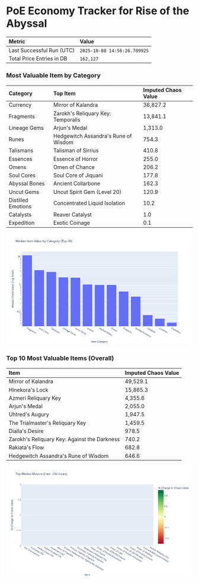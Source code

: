 # PoE Economy Tracker for Rise of the Abyssal

<!-- START_MAINTENANCE -->
| Metric | Value |
|:---|:---|
| Last Successful Run (UTC) | `2025-10-08 14:56:26.709925` |
| Total Price Entries in DB | `162,127` |

<!-- END_MAINTENANCE -->

<!-- START_DATAFRAME_DEBUG -->
<!-- END_DATAFRAME_DEBUG -->

<!-- START_CATEGORY_ANALYSIS -->
### Most Valuable Item by Category
| Category | Top Item | Imputed Chaos Value |
| :--- | :--- | :--- |
| Currency | Mirror of Kalandra | 36,827.2 |
| Fragments | Zarokh's Reliquary Key: Temporalis | 13,841.1 |
| Lineage Gems | Arjun's Medal | 1,313.0 |
| Runes | Hedgewitch Assandra's Rune of Wisdom | 754.3 |
| Talismans | Talisman of Sirrius | 410.8 |
| Essences | Essence of Horror | 255.0 |
| Omens | Omen of Chance | 206.2 |
| Soul Cores | Soul Core of Jiquani | 177.8 |
| Abyssal Bones | Ancient Collarbone | 162.3 |
| Uncut Gems | Uncut Spirit Gem (Level 20) | 120.9 |
| Distilled Emotions | Concentrated Liquid Isolation | 10.2 |
| Catalysts | Reaver Catalyst | 1.0 |
| Expedition | Exotic Coinage | 0.1 |


![Category Analysis Chart](charts/category_analysis.png)
<!-- END_ANALYSIS -->

<!-- START_ANALYSIS -->
### Top 10 Most Valuable Items (Overall)
| Item | Imputed Chaos Value |
| :--- | :--- |
| Mirror of Kalandra | 49,529.1 |
| Hinekora's Lock | 15,865.3 |
| Azmeri Reliquary Key | 4,355.6 |
| Arjun's Medal | 2,055.0 |
| Uhtred's Augury | 1,947.5 |
| The Trialmaster's Reliquary Key | 1,459.5 |
| Dialla's Desire | 978.5 |
| Zarokh's Reliquary Key: Against the Darkness | 740.2 |
| Rakiata's Flow | 682.8 |
| Hedgewitch Assandra's Rune of Wisdom | 646.6 |


![Market Movers Chart](charts/market_movers.png)
<!-- END_ANALYSIS -->
